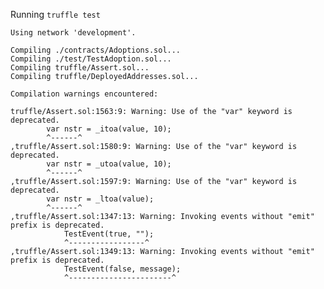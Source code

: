 Running `truffle test`

    Using network 'development'.

    Compiling ./contracts/Adoptions.sol...
    Compiling ./test/TestAdoption.sol...
    Compiling truffle/Assert.sol...
    Compiling truffle/DeployedAddresses.sol...

    Compilation warnings encountered:

    truffle/Assert.sol:1563:9: Warning: Use of the "var" keyword is deprecated.
            var nstr = _itoa(value, 10);
            ^------^
    ,truffle/Assert.sol:1580:9: Warning: Use of the "var" keyword is deprecated.
            var nstr = _utoa(value, 10);
            ^------^
    ,truffle/Assert.sol:1597:9: Warning: Use of the "var" keyword is deprecated.
            var nstr = _ltoa(value);
            ^------^
    ,truffle/Assert.sol:1347:13: Warning: Invoking events without "emit" prefix is deprecated.
                TestEvent(true, "");
                ^-----------------^
    ,truffle/Assert.sol:1349:13: Warning: Invoking events without "emit" prefix is deprecated.
                TestEvent(false, message);
                ^-----------------------^
